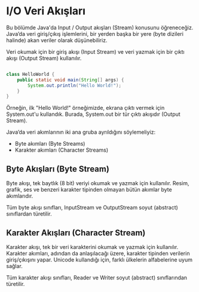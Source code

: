 # I/O Veri Akışları

Bu bölümde Java'da Input / Output akışları (Stream) konusunu öğreneceğiz. Java’da veri giriş/çıkış işlemlerini, bir yerden başka bir yere (byte dizileri halinde) akan veriler olarak düşünebiliriz.

Veri okumak için bir giriş akışı (Input Stream) ve veri yazmak için bir çıktı akışı (Output Stream) kullanılır.

```java

class HelloWorld {
    public static void main(String[] args) {
        System.out.println("Hello World!"); 
    }
}

```

Örneğin, ilk "Hello World!" örneğimizde, ekrana çıktı vermek için System.out'u kullandık. Burada, System.out bir tür çıktı akışıdır (Output Stream).

Java’da veri akımlarının iki ana gruba ayrıldığını söylemeliyiz:

- Byte akımları (Byte Streams)
- Karakter akımları (Character Streams)

## Byte Akışları (Byte Stream)

Byte akışı, tek baytlık (8 bit) veriyi okumak ve yazmak için kullanılır. Resim, grafik, ses ve benzeri karakter tipinden olmayan bütün akımlar byte akımlarıdır.

Tüm byte akışı sınıfları, InputStream ve OutputStream soyut (abstract) sınıflardan türetilir.

## Karakter Akışları (Character Stream)

Karakter akışı, tek bir veri karakterini okumak ve yazmak için kullanılır. Karakter akımları, adından da anlaşılacağı üzere, karakter tipinden verilerin giriş/çıkışını yapar. Unicode kullandığı için, farklı ülkelerin alfabelerine uyum sağlar.

Tüm karakter akışı sınıfları, Reader ve Writer soyut (abstract) sınıflarından türetilir.

